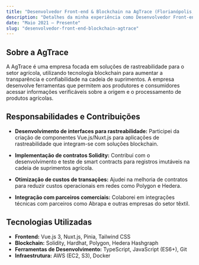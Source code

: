 ```yaml
---
title: "Desenvolvedor Front-end & Blockchain na AgTrace (Florianópolis, SC, Brazil)"
description: "Detalhes da minha experiência como Desenvolvedor Front-end & Blockchain na AgTrace, focando em projetos de rastreabilidade e tecnologia blockchain."
date: "Maio 2021 — Presente"
slug: "desenvolvedor-front-end-blockchain-agtrace"
---
```


## Sobre a AgTrace
A AgTrace é uma empresa focada em soluções de rastreabilidade para o setor agrícola, utilizando tecnologia blockchain para aumentar a transparência e confiabilidade na cadeia de suprimentos. A empresa desenvolve ferramentas que permitem aos produtores e consumidores acessar informações verificáveis sobre a origem e o processamento de produtos agrícolas.

## Responsabilidades e Contribuições

- **Desenvolvimento de interfaces para rastreabilidade:** Participei da criação de componentes Vue.js/Nuxt.js para aplicações de rastreabilidade que integram-se com soluções blockchain.

- **Implementação de contratos Solidity:** Contribuí com o desenvolvimento e teste de smart contracts para registros imutáveis na cadeia de suprimentos agrícola.

- **Otimização de custos de transações:** Ajudei na melhoria de contratos para reduzir custos operacionais em redes como Polygon e Hedera.

- **Integração com parceiros comerciais:** Colaborei em integrações técnicas com parceiros como Abrapa e outras empresas do setor têxtil.

## Tecnologias Utilizadas

- **Frontend:** Vue.js 3, Nuxt.js, Pinia, Tailwind CSS
- **Blockchain:** Solidity, Hardhat, Polygon, Hedera Hashgraph
- **Ferramentas de Desenvolvimento:** TypeScript, JavaScript (ES6+), Git
- **Infraestrutura:** AWS (EC2, S3), Docker

